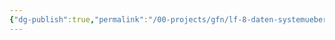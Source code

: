 ```yaml
---
{"dg-publish":true,"permalink":"/00-projects/gfn/lf-8-daten-systemuebergreifend-bereitstellen/","noteIcon":"","updated":"2024-06-10T10:24:49.683+02:00"}
---
```


